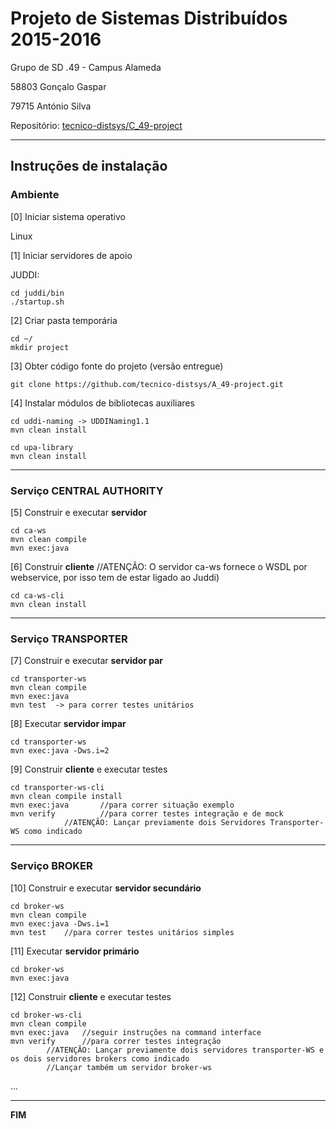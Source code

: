 # Projeto de Sistemas Distribuídos 2015-2016 #

Grupo de SD .49 - Campus Alameda

58803 Gonçalo Gaspar

79715 António Silva

Repositório:
[tecnico-distsys/C_49-project](https://github.com/tecnico-distsys/C_49-project/)

-------------------------------------------------------------------------------

## Instruções de instalação 


### Ambiente

[0] Iniciar sistema operativo

Linux


[1] Iniciar servidores de apoio

JUDDI:
```
cd juddi/bin
./startup.sh
```


[2] Criar pasta temporária

```
cd ~/
mkdir project
```


[3] Obter código fonte do projeto (versão entregue)

```
git clone https://github.com/tecnico-distsys/A_49-project.git
```


[4] Instalar módulos de bibliotecas auxiliares


```
cd uddi-naming -> UDDINaming1.1
mvn clean install
```

```
cd upa-library
mvn clean install
```



-------------------------------------------------------------------------------
### Serviço CENTRAL AUTHORITY
[5] Construir e executar **servidor**
```
cd ca-ws
mvn clean compile
mvn exec:java
```

[6] Construir **cliente**  //ATENÇÃO: O servidor ca-ws fornece o WSDL por webservice, por isso tem de estar ligado ao Juddi)
```
cd ca-ws-cli
mvn clean install

```

-------------------------------------------------------------------------------

### Serviço TRANSPORTER

[7] Construir e executar **servidor par**

```
cd transporter-ws
mvn clean compile
mvn exec:java 
mvn test  -> para correr testes unitários
```
[8] Executar **servidor impar**

```
cd transporter-ws
mvn exec:java -Dws.i=2
```

[9] Construir **cliente** e executar testes

```
cd transporter-ws-cli
mvn clean compile install
mvn exec:java       //para correr situação exemplo
mvn verify          //para correr testes integração e de mock
		    //ATENÇÃO: Lançar previamente dois Servidores Transporter-WS como indicado
```

-------------------------------------------------------------------------------

### Serviço BROKER

[10] Construir e executar **servidor secundário**

```
cd broker-ws
mvn clean compile
mvn exec:java -Dws.i=1
mvn test	//para correr testes unitários simples
```

[11] Executar **servidor primário**
```
cd broker-ws
mvn exec:java
```

[12] Construir **cliente** e executar testes

```
cd broker-ws-cli
mvn clean compile
mvn exec:java	//seguir instruções na command interface
mvn verify      //para correr testes integração
		//ATENÇÃO: Lançar previamente dois servidores transporter-WS e os dois servidores brokers como indicado
		//Lançar também um servidor broker-ws
```
...

-------------------------------------------------------------------------------
**FIM**

